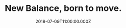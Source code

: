 ---
campaign-uuid: "c-7448a791-2582-4117-82d6-dff3d4106bb0"
type: "Preview"
category: "Fashion"
date: "2018-07-09T11:00:00.000Z"
end-date: "2018-09-30T23:59:00.000Z"
disable-form: false
is_promoted: false
has_entry_page: false
title: "New Balance, born to move."
competition-description: "<p>At New Balance their products are the perfect blend of\
  \ function and fashion, giving you the performance technology you need and the style\
  \ you want. They offer the best product on the market, and they are also equally\
  \ committed to giving back. So while they look to succeed, they believe in ensuring\
  \ others have the same opportunity.</p>\r\n<p>Have a look at their amazing collection\
  \ and don’t miss out on a 20% OFF with the code: NME20OFF (Excluding Sale, Outlet\
  \ & Made in Products).</p>"
banner-img: "https://assets.expresslyapp.com/asset-75188b63-4eeb-46f1-853b-936a7fb57900.jpg"
logo-left-href: "https://www.newbalance.co.uk"
logo-left-image: "https://assets.expresslyapp.com/82aa1ba0-aef4-4c02-b3b5-f2aa2892b964-thumb.png"
logo-left-title: "New Balance"
has-winner: false
country-restrictions:
- "GB"
---